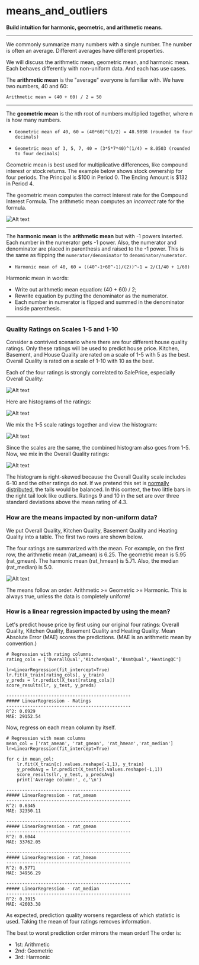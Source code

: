 # means_and_outliers
**Build intuition for harmonic, geometric, and arithmetic means.**
***

We commonly summarize many numbers with a single number.  The number is often an average.  Different averages have different properties.  

We will discuss the arithmetic mean, geometric mean, and harmonic mean.  Each behaves differently with non-uniform data. And each has use cases.

The **arithmetic mean** is the "average" everyone is familiar with.  We have two numbers, 40 and 60:

`Arithmetic mean = (40 + 60) / 2 = 50`

***
The **geometric mean** is the nth root of numbers multiplied together, where n is how many numbers.

* `Geometric mean of 40, 60 = (40*60)^(1/2) = 48.9898 (rounded to four decimals)`

* `Geometric mean of 3, 5, 7, 40 = (3*5*7*40)^(1/4) = 8.0503 (rounded to four decimals)`

Geometric mean is best used for multiplicative differences, like compound interest or stock returns.  The example below shows stock ownership for four periods.  The Principal is $100 in Period 0.  The Ending Amount is $132 in Period 4.

The geometric mean computes the correct interest rate for the Compound Interest Formula.  The arithmetic mean computes an *incorrect* rate for the formula.

![Alt text](images/stock_returns.PNG)

***
The **harmonic mean** is the **arithmetic mean** but with -1 powers inserted. Each number in the numerator gets -1 power.  Also, the numerator and denominator are placed in parenthesis and raised to the -1 power.  This is the same as flipping the `numerator/denominator` to `denominator/numerator`.

* `Harmonic mean of 40, 60 = ((40^-1+60^-1)/(2))^-1 = 2/(1/40 + 1/60)`

Harmonic mean in words:
* Write out arithmetic mean equation: (40 + 60) / 2; 
* Rewrite equation by putting the denominator as the numerator.  
* Each number in numerator is flipped and summed in the denominator inside parenthesis.

***
### Quality Ratings on Scales 1-5 and 1-10
Consider a contrived scenario where there are four different house quality ratings.  Only these ratings will be used to predict house price.  Kitchen, Basement, and House Quality are rated on a scale of 1-5 with 5 as the best.  Overall Quality is rated on a scale of 1-10 with 10 as the best.

Each of the four ratings is strongly correlated to SalePrice, especially Overall Quality:

![Alt text](images/rating_corrs.PNG)

Here are histograms of the ratings:

![Alt text](images/four_ratings.PNG)

We mix the 1-5 scale ratings together and view the histogram:

![Alt text](images/all_1_5_ratings_combined.PNG)

Since the scales are the same, the combined histogram also goes from 1-5.  Now, we mix in the Overall Quality ratings:

![Alt text](images/four_ratings_combined.PNG)

The histogram is right-skewed because the Overall Quality scale includes 6-10 and the other ratings do not.  If we pretend this set is [normally distributed](https://www.mathsisfun.com/data/standard-normal-distribution.html), the tails would be balanced.  In this context, the two little bars in the right tail look like outliers.  Ratings 9 and 10 in the set are over three standard deviations above the mean rating of 4.3.

### How are the means impacted by non-uniform data?

We put Overall Quality, Kitchen Quality, Basement Quality and Heating Quality into a table.  The first two rows are shown below.

The four ratings are summarized with the mean.  For example, on the first row, the arithmetic mean (rat_amean) is 6.25.  The geometric mean is 5.95 (rat_gmean).  The harmonic mean (rat_hmean) is 5.71.  Also, the median (rat_median) is 5.0.

![Alt text](images/ratings_and_means.PNG)

The means follow an order.  Arithmetic >= Geometric >= Harmonic.  This is always true, unless the data is completely uniform!

### How is a linear regression impacted by using the mean?

Let's predict house price by first using our original four ratings:  Overall Quality, Kitchen Quality, Basement Quality and Heating Quality.  Mean Absolute Error (MAE) scores the predictions.  (MAE is an arithmetic mean by convention.)

```
# Regression with rating columns.
rating_cols = ['OverallQual','KitchenQual','BsmtQual','HeatingQC']
           
lr=LinearRegression(fit_intercept=True)
lr.fit(X_train[rating_cols], y_train)
y_preds = lr.predict(X_test[rating_cols])
score_results(lr, y_test, y_preds)

-----------------------------------------------
##### LinearRegression - Ratings
-----------------------------------------------
R^2: 0.6929
MAE: 29152.54
```

Now, regress on each mean column by itself.

```
# Regression with mean columns
mean_col = ['rat_amean', 'rat_gmean', 'rat_hmean','rat_median']
lr=LinearRegression(fit_intercept=True)

for c in mean_col: 
    lr.fit(X_train[c].values.reshape(-1,1), y_train)
    y_predsAvg = lr.predict(X_test[c].values.reshape(-1,1))    
    score_results(lr, y_test, y_predsAvg)
    print('Average column:', c,'\n')
    
-----------------------------------------------
##### LinearRegression - rat_amean
-----------------------------------------------
R^2: 0.6345
MAE: 32350.11

-----------------------------------------------
##### LinearRegression - rat_gmean
-----------------------------------------------
R^2: 0.6044
MAE: 33762.05

-----------------------------------------------
##### LinearRegression - rat_hmean
-----------------------------------------------
R^2: 0.5771
MAE: 34956.29

-----------------------------------------------
##### LinearRegression - rat_median
-----------------------------------------------
R^2: 0.3915
MAE: 42603.38
```
As expected, prediction quality worsens regardless of which statistic is used.  Taking the mean of four ratings removes information.

The best to worst prediction order mirrors the mean order!  The order is: 

* 1st: Arithmetic
* 2nd: Geometric
* 3rd: Harmonic

